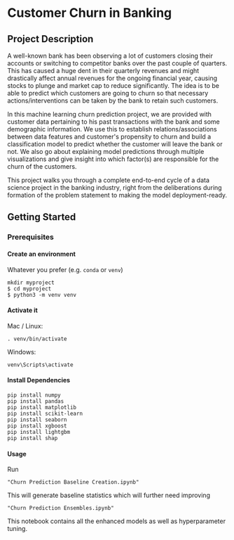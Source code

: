 
# Customer Churn in Banking


## Project Description
A well-known bank has been observing a lot of customers closing their accounts or switching to competitor banks over the past couple of quarters. This has caused a huge dent in their quarterly revenues and might drastically affect annual revenues for the ongoing financial year, causing stocks to plunge and market cap to reduce significantly. The idea is to be able to predict which customers are going to churn so that necessary actions/interventions can be taken by the bank to retain such customers.

In this machine learning churn prediction project, we are provided with customer data pertaining to his past transactions with the bank and some demographic information. We use this to establish relations/associations between data features and customer's propensity to churn and build a classification model to predict whether the customer will leave the bank or not. We also go about explaining model predictions through multiple visualizations and give insight into which factor(s) are responsible for the churn of the customers.

This project walks you through a complete end-to-end cycle of a data science project in the banking industry, right from the deliberations during formation of the problem statement to making the model deployment-ready.

## Getting Started

### Prerequisites

#### Create an environment <br>
Whatever you prefer (e.g. `conda` or `venv`)
```console
mkdir myproject
$ cd myproject
$ python3 -m venv venv
```

#### Activate it
Mac / Linux:
```console
. venv/bin/activate
```
Windows:
```console
venv\Scripts\activate
```

#### Install Dependencies
 ```console
pip install numpy 
pip install pandas
pip install matplotlib
pip install scikit-learn
pip install seaborn
pip install xgboost
pip install lightgbm
pip install shap
 ```

#### Usage

Run

```console
"Churn Prediction Baseline Creation.ipynb"
```

This will generate baseline statistics which will further need improving

```console
"Churn Prediction Ensembles.ipynb"
```

This notebook contains all the enhanced models as well as hyperparameter tuning.




